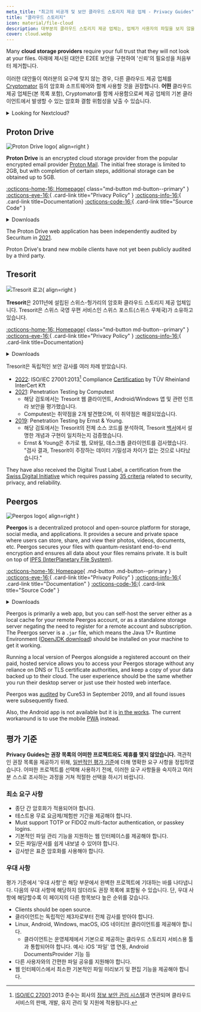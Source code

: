 ```yaml
---
meta_title: "최고의 비공개 및 보안 클라우드 스토리지 제공 업체 - Privacy Guides"
title: "클라우드 스토리지"
icon: material/file-cloud
description: 대부분의 클라우드 스토리지 제공 업체는, 업체가 사용자의 파일을 보지 않을 것이라는 믿음이 필수적입니다. 프라이버시 보호 대체제를 소개합니다!
cover: cloud.webp
---
```


Many **cloud storage providers** require your full trust that they will not look at your files. 아래에 제시된 대안은 E2EE 보안을 구현하여 '신뢰'의 필요성을 처음부터 제거합니다.

이러한 대안들이 여러분의 요구에 맞지 않는 경우, 다른 클라우드 제공 업체를 [Cryptomator](encryption.md#cryptomator-cloud) 등의 암호화 소프트웨어와 함께 사용할 것을 권장합니다. **어떤** 클라우드 제공 업체든(본 목록 포함), Cryptomator를 함께 사용함으로써 제공 업체의 기본 클라이언트에서 발생할 수 있는 암호화 결함 위험성을 낮출 수 있습니다.

<details class="admonition info" markdown>
<summary>Looking for Nextcloud?</summary>

Nextcloud is [still a recommended tool](document-collaboration.md#nextcloud) for self-hosting a file management suite, however we do not recommend third-party Nextcloud storage providers at the moment, because we do [not recommend](https://discuss.privacyguides.net/t/dont-recommend-nextcloud-e2ee/10352/29) Nextcloud's built-in E2EE functionality for home users.

</details>

## Proton Drive

<div class="admonition recommendation" markdown>

![Proton Drive logo](assets/img/cloud/protondrive.svg){ align=right }

**Proton Drive** is an encrypted cloud storage provider from the popular encrypted email provider [Proton Mail](email.md#proton-mail). The initial free storage is limited to 2GB, but with completion of certain steps, additional storage can be obtained up to 5GB.

[:octicons-home-16: Homepage](https://proton.me/drive){ class="md-button md-button--primary" }
[:octicons-eye-16:](https://proton.me/legal/privacy){ .card-link title="Privacy Policy" }
[:octicons-info-16:](https://proton.me/support/drive){ .card-link title=Documentation}
[:octicons-code-16:](https://github.com/ProtonMail/WebClients){ .card-link title="Source Code" }

<details class="downloads" markdown>
<summary>Downloads</summary>

- [:simple-googleplay: Google Play](https://play.google.com/store/apps/details?id=me.proton.android.drive)
- [:simple-appstore: App Store](https://apps.apple.com/app/id1509667851)
- [:fontawesome-brands-windows: Windows](https://proton.me/drive/download)
- [:simple-apple: macOS](https://proton.me/drive/download)

</details>

</div>

The Proton Drive web application has been independently audited by Securitum in [2021](https://proton.me/community/open-source).

Proton Drive's brand new mobile clients have not yet been publicly audited by a third party.

## Tresorit

<div class="admonition recommendation" markdown>

![Tresorit 로고](assets/img/cloud/tresorit.svg){ align=right }

**Tresorit**은 2011년에 설립된 스위스-헝가리의 암호화 클라우드 스토리지 제공 업체입니다. Tresorit은 스위스 국영 우편 서비스인 스위스 포스트(스위스 우체국)가 소유하고 있습니다.

[:octicons-home-16: Homepage](https://tresorit.com){ class="md-button md-button--primary" }
[:octicons-eye-16:](https://tresorit.com/legal/privacy-policy){ .card-link title="Privacy Policy" }
[:octicons-info-16:](https://support.tresorit.com){ .card-link title=Documentation}

<details class="downloads" markdown>
<summary>Downloads</summary>

- [:simple-googleplay: Google Play](https://play.google.com/store/apps/details?id=com.tresorit.mobile)
- [:simple-appstore: App Store](https://apps.apple.com/app/id722163232)
- [:fontawesome-brands-windows: Windows](https://tresorit.com/download)
- [:simple-apple: macOS](https://tresorit.com/download)
- [:simple-linux: Linux](https://tresorit.com/download)

</details>

</div>

Tresorit은 독립적인 보안 감사를 여러 차례 받았습니다.

- [2022](https://tresorit.com/blog/tresorit-receives-iso-27001-certification): ISO/IEC 27001:2013[^1] Compliance [Certification](https://certipedia.com/quality_marks/9108644476) by TÜV Rheinland InterCert Kft
- [2021](https://tresorit.com/blog/fresh-penetration-testing-confirms-tresorit-security): Penetration Testing by Computest
    - 해당 검토에서는 Tresorit 웹 클라이언트, Android/Windows 앱 및 관련 인프라 보안을 평가했습니다.
    - Computest는 취약점을 2개 발견했으며, 이 취약점은 해결되었습니다.
- [2019](https://tresorit.com/blog/ernst-young-review-verifies-tresorits-security-architecture): Penetration Testing by Ernst & Young.
    - 해당 검토에서는 Tresorit의 전체 소스 코드를 분석하여, Tresorit [백서](https://prodfrontendcdn.azureedge.net/202208011608/tresorit-encryption-whitepaper.pdf)에서 설명한 개념과 구현이 일치하는지 검증했습니다.
    - Ernst & Young은 추가로 웹, 모바일, 데스크톱 클라이언트를 검사했습니다. "검사 결과, Tresorit이 주장하는 데이터 기밀성과 차이가 없는 것으로 나타났습니다."

They have also received the Digital Trust Label, a certification from the [Swiss Digital Initiative](https://efd.admin.ch/en/swiss-digital-initiative-en) which requires passing [35 criteria](https://swiss-digital-initiative.org/criteria) related to security, privacy, and reliability.

## Peergos

<div class="admonition recommendation" markdown>

![Peergos logo](assets/img/cloud/peergos.svg){ align=right }

**Peergos** is a decentralized protocol and open-source platform for storage, social media, and applications. It provides a secure and private space where users can store, share, and view their photos, videos, documents, etc. Peergos secures your files with quantum-resistant end-to-end encryption and ensures all data about your files remains private. It is built on top of [IPFS (InterPlanetary File System)](https://ipfs.tech).

[:octicons-home-16: Homepage](https://peergos.org){ .md-button .md-button--primary }
[:octicons-eye-16:](https://peergos.net/privacy.html){ .card-link title="Privacy Policy" }
[:octicons-info-16:](https://book.peergos.org){ .card-link title="Documentation" }
[:octicons-code-16:](https://github.com/Peergos/Peergos){ .card-link title="Source Code" }

<details class="downloads" markdown>
<summary>Downloads</summary>

- [:octicons-globe-16: Web](https://peergos.net)
- [:fontawesome-brands-windows: Windows](https://github.com/Peergos/web-ui/releases)
- [:simple-apple: macOS](https://github.com/Peergos/web-ui/releases)
- [:simple-linux: Linux](https://github.com/Peergos/web-ui/releases)

</details>

</div>

Peergos is primarily a web app, but you can self-host the server either as a local cache for your remote Peergos account, or as a standalone storage server negating the need to register for a remote account and subscription. The Peergos server is a `.jar` file, which means the Java 17+ Runtime Environment ([OpenJDK download](https://azul.com/downloads)) should be installed on your machine to get it working.

Running a local version of Peergos alongside a registered account on their paid, hosted service allows you to access your Peergos storage without any reliance on DNS or TLS certificate authorities, and keep a copy of your data backed up to their cloud. The user experience should be the same whether you run their desktop server or just use their hosted web interface.

Peergos was [audited](https://cure53.de/pentest-report_peergos.pdf) by Cure53 in September 2019, and all found issues were subsequently fixed.

Also, the Android app is not available but it is [in the works](https://discuss.privacyguides.net/t/peergos-private-storage-sharing-social-media-and-application-platform/11825/25). The current workaround is to use the mobile [PWA](https://peergos.net) instead.

## 평가 기준

**Privacy Guides는 권장 목록의 어떠한 프로젝트와도 제휴를 맺지 않았습니다.** 객관적인 권장 목록을 제공하기 위해, [일반적인 평가 기준](about/criteria.md)에 더해 명확한 요구 사항을 정립하였습니다. 어떠한 프로젝트를 선택해 사용하기 전에, 이러한 요구 사항들을 숙지하고 여러분 스스로 조사하는 과정을 거쳐 적절한 선택을 하시기 바랍니다.

### 최소 요구 사항

- 종단 간 암호화가 적용되어야 합니다.
- 테스트용 무료 요금제/체험판 기간을 제공해야 합니다.
- Must support TOTP or FIDO2 multi-factor authentication, or passkey logins.
- 기본적인 파일 관리 기능을 지원하는 웹 인터페이스를 제공해야 합니다.
- 모든 파일/문서를 쉽게 내보낼 수 있어야 합니다.
- 감사받은 표준 암호화를 사용해야 합니다.

### 우대 사항

평가 기준에서 '우대 사항'은 해당 부문에서 완벽한 프로젝트에 기대하는 바를 나타냅니다. 다음의 우대 사항에 해당하지 않더라도 권장 목록에 포함될 수 있습니다. 단, 우대 사항에 해당할수록 이 페이지의 다른 항목보다 높은 순위를 갖습니다.

- Clients should be open source.
- 클라이언트는 독립적인 제3자로부터 전체 감사를 받아야 합니다.
- Linux, Android, Windows, macOS, iOS 네이티브 클라이언트를 제공해야 합니다.
    - 클라이언트는 운영체제에서 기본으로 제공하는 클라우드 스토리지 서비스용 툴과 통합되어야 합니다. 예시: iOS '파일' 앱 연동, Android DocumentsProvider 기능 등
- 다른 사용자와의 간편한 파일 공유를 지원해야 합니다.
- 웹 인터페이스에서 최소한 기본적인 파일 미리보기 및 편집 기능을 제공해야 합니다.

[^1]: [ISO/IEC 27001](https://en.wikipedia.org/wiki/ISO/IEC_27001):2013 준수는 회사의 [정보 보안 관리 시스템](https://en.wikipedia.org/wiki/Information_security_management)과 연관되며 클라우드 서비스의 판매, 개발, 유지 관리 및 지원에 적용됩니다.
